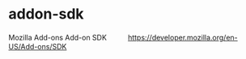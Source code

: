 addon-sdk
=========

  Mozilla   Add-ons  Add-on SDK　　　https://developer.mozilla.org/en-US/Add-ons/SDK
